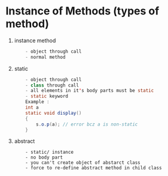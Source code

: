 
# Instance of Methods (types of method)

1.	instance method
	```java
		- object through call
		- normal method
	```
2. static
	```java
		- object through call
		- class through call
		- all elements in it's body parts must be static 
		- static keyword
		Example : 
		int a
		static void display()
		{
			s.o.p(a); // error bcz a is non-static
		}
	```
3. abstract
	```
		- static/ instance
		- no body part
		- you can't create object of abstarct class
		- force to re-define abstract method in child class 
	```